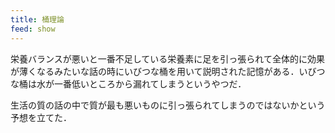 ```yaml
---
title: 桶理論
feed: show
---
```

栄養バランスが悪いと一番不足している栄養素に足を引っ張られて全体的に効果が薄くなるみたいな話の時にいびつな桶を用いて説明された記憶がある．いびつな桶は水が一番低いところから漏れてしまうというやつだ．

生活の質の話の中で質が最も悪いものに引っ張られてしまうのではないかという予想を立てた．